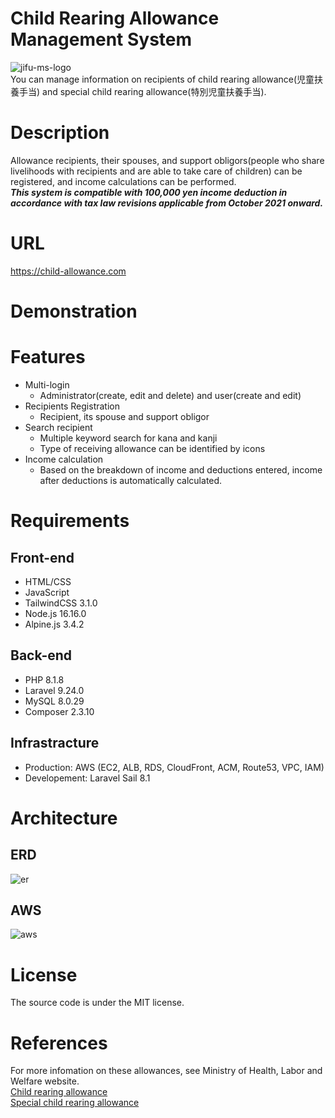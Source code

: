 # Child Rearing Allowance Management System
![jifu-ms-logo](https://user-images.githubusercontent.com/101188604/184539984-0cfaaa1b-2b2b-486c-a736-f72c357ac96c.png)  
You can manage information on recipients of child rearing allowance(児童扶養手当) and special child rearing allowance(特別児童扶養手当).  

# Description
Allowance recipients, their spouses, and support obligors(people who share livelihoods with recipients and are able to take care of children) can be registered, and income calculations can be performed.  
***This system is compatible with 100,000 yen income deduction in accordance with tax law revisions applicable from October 2021 onward.***  

# URL
https://child-allowance.com

# Demonstration

# Features
- Multi-login
    - Administrator(create, edit and delete) and user(create and edit)
- Recipients Registration
    - Recipient, its spouse and support obligor
- Search recipient
    - Multiple keyword search for kana and kanji
    - Type of receiving allowance can be identified by icons
- Income calculation
    - Based on the breakdown of income and deductions entered, income after deductions is automatically calculated.

# Requirements
## Front-end
- HTML/CSS
- JavaScript
- TailwindCSS 3.1.0
- Node.js 16.16.0
- Alpine.js 3.4.2

## Back-end
- PHP 8.1.8
- Laravel 9.24.0
- MySQL 8.0.29
- Composer 2.3.10

## Infrastracture
- Production: AWS (EC2, ALB, RDS, CloudFront, ACM, Route53, VPC, IAM)
- Developement: Laravel Sail 8.1

# Architecture
## ERD
![er](https://user-images.githubusercontent.com/101188604/191507123-e7cd969e-827f-41d0-97ac-570bbd46b8af.png)
## AWS
![aws](https://user-images.githubusercontent.com/101188604/188660011-a446ed8e-b77e-43d6-b9f9-8e7a292625fa.png)

# License
The source code is under the MIT license.

# References
For more infomation on these allowances, see Ministry of Health, Labor and Welfare website.  
[Child rearing allowance](https://www.mhlw.go.jp/bunya/kodomo/osirase/100526-1.html)  
[Special child rearing allowance](https://www.mhlw.go.jp/bunya/shougaihoken/jidou/huyou.html) 